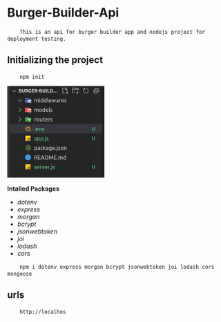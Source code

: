 # Burger-Builder-Api
```text
    This is an api for burger builder app and nodejs project for deployment testing.
```

## Initializing the project
```shell
    npm init
```
![project structure(initial)](/img/structure.png)

**Intalled Packages**
- *dotenv*
- *express*
- *morgan*
- *bcrypt*
- *jsonwebtoken*
- *joi*
- *lodash*
- *cors*

```shell
    npm i dotenv express morgan bcrypt jsonwebtoken joi lodash cors mongoose
```

## urls
```url
    http://localhos
```
